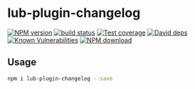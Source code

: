# lub-plugin-changelog



[![NPM version][npm-image]][npm-url]
[![build status][travis-image]][travis-url]
[![Test coverage][codecov-image]][codecov-url]
[![David deps][david-image]][david-url]
[![Known Vulnerabilities][snyk-image]][snyk-url]
[![NPM download][download-image]][download-url]

[npm-image]: https://img.shields.io/npm/v/lub-plugin-changelog.svg?style=flat-square
[npm-url]: https://npmjs.org/package/lub-plugin-changelog
[travis-image]: https://img.shields.io/travis//lub-plugin-changelog.svg?style=flat-square
[travis-url]: https://travis-ci.org//lub-plugin-changelog
[codecov-image]: https://codecov.io/gh//lub-plugin-changelog/branch/master/graph/badge.svg
[codecov-url]: https://codecov.io/gh//lub-plugin-changelog
[david-image]: https://img.shields.io/david//lub-plugin-changelog.svg?style=flat-square
[david-url]: https://david-dm.org//lub-plugin-changelog
[snyk-image]: https://snyk.io/test/npm/lub-plugin-changelog/badge.svg?style=flat-square
[snyk-url]: https://snyk.io/test/npm/lub-plugin-changelog
[download-image]: https://img.shields.io/npm/dm/lub-plugin-changelog.svg?style=flat-square
[download-url]: https://npmjs.org/package/lub-plugin-changelog

## Usage

```bash
npm i lub-plugin-changelog --save
```
